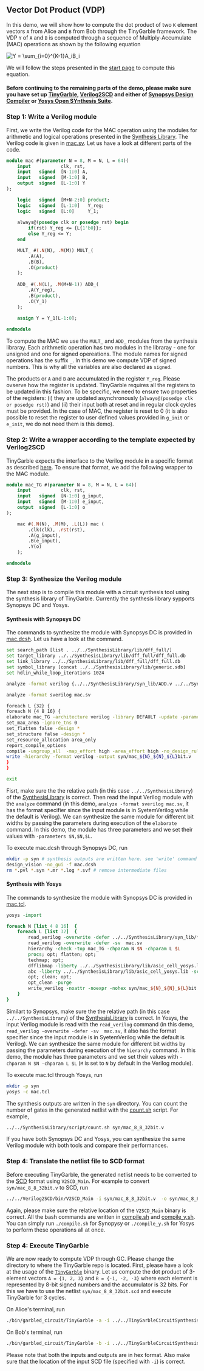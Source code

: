 ## Vector Dot Product (VDP)

In this demo, we will show how to compute the dot product of two `K` element vectors `A` from Alice and `B` from Bob through the TinyGarble framework.
The VDP `Y` of `A` and `B` is computed through a sequence of Multiply-Accumulate (MAC) operations as shown by the following equation

![Y = \sum_{i=0}^{K-1}A_iB_i](https://render.githubusercontent.com/render/math?math=Y%20%3D%20%5Csum_%7Bi%3D0%7D%5E%7BK-1%7DA_iB_i)

We will follow the steps presented in the [start page](/README.md) to compute this equation. 

#### Before continuing to the remaining parts of the demo, please make sure you have set up [TinyGarble](https://github.com/esonghori/TinyGarble), [Verilog2SCD](/Verilog2SCD) and either of [Synopsys Design Compiler](https://www.synopsys.com/implementation-and-signoff/rtl-synthesis-test/design-compiler-graphical.html) or [Yosys Open SYnthesis Suite](http://www.clifford.at/yosys/). 

### Step 1: Write a Verilog module

First, we write the Verilog code for the MAC operation using the modules for arithmetic and logical operations presented in the [Synthesis Library](/SynthesisLibrary/syn_lib). The Verilog code is given in [mac.sv](/demo/vdp/mac.sv). Let us have a look at different parts of the code. 

```SystemVerilog
module mac #(parameter N = 8, M = N, L = 64)( 
	input			clk, rst,
	input	signed	[N-1:0] A,
	input	signed	[M-1:0] B,
	output	signed	[L-1:0]	Y   
);

	logic	signed	[M+N-2:0] product; 
	logic	signed	[L-1:0]	  Y_reg;
	logic	signed	[L:0]	  Y_1;
	
	always@(posedge clk or posedge rst) begin
		if(rst) Y_reg <= {L{1'b0}};
		else Y_reg <= Y;
	end

	MULT_ #(.N(N), .M(M)) MULT_(
		.A(A),
		.B(B),
		.O(product)
	);	
	
	ADD_ #(.N(L), .M(M+N-1)) ADD_(
		.A(Y_reg),
		.B(product),
		.O(Y_1)
	); 
	
	assign Y = Y_1[L-1:0];

endmodule
```

To compute the MAC we use the `MULT_` and `ADD_` modules from the synthesis libraray. 
Each arithmetic operation has two modules in the libraray - one for unsigned and one for signed opereations. 
The module names for signed operations has the suffix `_`. 
In this demo we compute VDP of signed numbers. This is why all the variables are also declared as `signed`.

The products or `A` and `B` are accumulated in the register `Y_reg`. 
Please ovserve how the register is updated. 
TinyGarble requires all the registers to be updated in this fashion. 
To be specific, we need to ensure two properties of the registers: (i) they are updated asynchronously (`always@(posedge clk or posedge rst)`) and (ii) their input both at reset and in regular clock cycles must be provided. 
In the case of MAC, the register is reset to 0 
(it is also possible to reset the register to user defined values provided in `g_init` or `e_init`, we do not need them is this demo).


### Step 2: Write a wrapper according to the template expected by Verilog2SCD

TinyGarble expects the interface to the Verilog module in a specific format as described [here](/Verilog2SCD/README.md#circuit-format).
To ensure that format, we add the following wrapper to the MAC module. 

```SystemVerilog
module mac_TG #(parameter N = 8, M = N, L = 64)( 
	input			clk, rst,
	input	signed	[N-1:0] g_input,
	input	signed	[M-1:0] e_input,
	output	signed	[L-1:0]	o   
);

	mac #(.N(N), .M(M), .L(L)) mac (
		.clk(clk), .rst(rst),
		.A(g_input),
		.B(e_input),
		.Y(o) 	
	);

endmodule
```

### Step 3: Synthesize the Verilog module

The next step is to compile this module with a circuit synthesis tool using the synthesis library of TinyGarble.
Currently the synthesis library sypports Synopsys DC and Yosys. 

#### Synthesis with Synopsys DC

The commands to synthesize the module with Synopsys DC is provided in [mac.dcsh](/demo/vdp/mac.dcsh). Let us have a look at the command. 

```bash
set search_path [list . ../../SynthesisLibrary/lib/dff_full/]
set target_library ../../SynthesisLibrary/lib/dff_full/dff_full.db
set link_library ../../SynthesisLibrary/lib/dff_full/dff_full.db
set symbol_library [concat ../../SynthesisLibrary/lib/generic.sdb]
set hdlin_while_loop_iterations 1024

analyze -format verilog {../../SynthesisLibrary/syn_lib/ADD.v ../../SynthesisLibrary/syn_lib/ADD_.v ../../SynthesisLibrary/syn_lib/COMP.v ../../SynthesisLibrary/syn_lib/COUNT.v ../../SynthesisLibrary/syn_lib/DIV.v ../../SynthesisLibrary/syn_lib/DIV_.v ../../SynthesisLibrary/syn_lib/FA.v ../../SynthesisLibrary/syn_lib/MULT.v ../../SynthesisLibrary/syn_lib/MULT_.v ../../SynthesisLibrary/syn_lib/MUX.v ../../SynthesisLibrary/syn_lib/SHIFT_LEFT.v ../../SynthesisLibrary/syn_lib/SHIFT_RIGHT.v ../../SynthesisLibrary/syn_lib/SUB.v ../../SynthesisLibrary/syn_lib/SUB_.v ../../SynthesisLibrary/syn_lib/TwosComplement.v ../../SynthesisLibrary/syn_lib/square_root.v }

analyze -format sverilog mac.sv

foreach L {32} {
foreach N {4 8 16} {
elaborate mac_TG -architecture verilog -library DEFAULT -update -parameters $N,$N,$L
set_max_area -ignore_tns 0 
set_flatten false -design *
set_structure false -design *
set_resource_allocation area_only
report_compile_options
compile -ungroup_all  -map_effort high -area_effort high -no_design_rule
write -hierarchy -format verilog -output syn/mac_${N}_${N}_${L}bit.v
}
}

exit
```

Fisrt, make sure the the relative path (in this case `../../SynthesisLibrary`) of the [SynthesisLibrary](/SynthesisLibrary) is correct.
Then read the input Verilog module with the `analyze` command (in this demo, `analyze -format sverilog mac.sv`, it has the format specifier since the input module is in SyetemVerilog while the default is Verilog).
We can synthesize the same module for different bit widths by passing the parameters during execution of the `elaborate` command. 
In this demo, the module has three parameters and we set their values with `-parameters $N,$N,$L`.

To execute mac.dcsh through Synopsys DC, run
```bash
mkdir -p syn # synthesis outputs are written here. see 'write' command at the end of the dcsh file
design_vision -no_gui -f mac.dcsh
rm *.pvl *.syn *.mr *.log *.svf # remove intermediate files
```

#### Synthesis with Yosys

The commands to synthesize the module with Synopsys DC is provided in [mac.tcl](/demo/vdp/mac.tcl).  

```tcl
yosys -import

foreach N [list 4 8 16]  {
	foreach L [list 32]  {
		read_verilog -overwrite -defer ../../SynthesisLibrary/syn_lib/*.v 
		read_verilog -overwrite -defer -sv  mac.sv 
		hierarchy -check -top mac_TG -chparam N $N -chparam L $L
		procs; opt; flatten; opt; 
		techmap; opt;
		dfflibmap -liberty ../../SynthesisLibrary/lib/asic_cell_yosys.lib
		abc -liberty ../../SynthesisLibrary/lib/asic_cell_yosys.lib -script ../../SynthesisLibrary/lib/script.abc; 
		opt; clean; opt;
		opt_clean -purge
		write_verilog -noattr -noexpr -nohex syn/mac_${N}_${N}_${L}bit.v
	}
}
```

Similart to Synopsys, make sure the the relative path (in this case `../../SynthesisLibrary`) of the [SynthesisLibrary](/SynthesisLibrary) is correct.
In Yosys, the input Verilog module is read with the `read_verilog` command (in this demo, `read_verilog -overwrite -defer -sv  mac.sv`, it also has the format specifier since the input module is in SyetemVerilog while the default is Verilog).
We can synthesize the same module for different bit widths by passing the parameters during execution of the `hierarchy` command. 
In this demo, the module has three parameters and we set their values with `-chparam N $N -chparam L $L` (`M` is set to `N` by default in the Verilog module).

To execute mac.tcl through Yosys, run
```bash
mkdir -p syn
yosys -c mac.tcl
```

The synthesis outputs are written in the `syn` directory. 
You can count the number of gates in the generated netlist with the [count.sh](/SynthesisLibrary/script/count.sh) script.
For example,
```bash
../../SynthesisLibrary/script/count.sh syn/mac_8_8_32bit.v
```
If you have both Synopsys DC and Yosys, you can synthesize the same Verilog module with both tools and compare their performances. 

### Step 4: Translate the netlist file to SCD format

Before executing TinyGarble, the generated netlist needs to be converted to the [SCD](/Verilog2SCD) format using `V2SCD_Main`.
For example to convert `syn/mac_8_8_32bit.v` to SCD, run

```bash
../../Verilog2SCD/bin/V2SCD_Main -i syn/mac_8_8_32bit.v  -o syn/mac_8_8_32bit.scd --log2std
```
Again, please make sure the relative location of the `V2SCD_Main` binary is correct. 
All the bash commands are written in [compile.sh](/demo/vdp/compile.sh) and [compile_y.sh](/demo/vdp/compile_y.sh).
You can simply run `./compile.sh` for Synopysy or `./compile_y.sh` for Yosys to perform these operations all at once. 

### Step 4: Execute TinyGarble

We are now ready to compute VDP through GC. 
Please change the directory to where the TinyGarble repo is located. 
First, please have a look at the usage of the [`TinyGarble`](https://github.com/esonghori/TinyGarble#main-binary) binary. 
Let us compute the dot product of 3-element vectors `A = {1, 2, 3}` and `B = {-1, -2, -3}` where each element is represented by 8-bit signed numbers and the accumulator is 32 bits.
For this we have to use the netlist `syn/mac_8_8_32bit.scd` and execute TinyGarble for 3 cycles. 

On Alice's terminal, run
```bash
./bin/garbled_circuit/TinyGarble -a -i ../../TinyGarbleCircuitSynthesis/demo/vdp/syn/mac_8_8_32bit.scd --input 010203 -c 3 --output_mode 2 --log2std 
```
On Bob's terminal, run
```bash
./bin/garbled_circuit/TinyGarble -b -i ../../TinyGarbleCircuitSynthesis/demo/vdp/syn/mac_8_8_32bit.scd --input FFFEFD -c 3 --output_mode 2 --log2std
```
Please note that both the inputs and outputs are in hex format. 
Also make sure that the location of the input SCD file (specified with `-i`) is correct.










